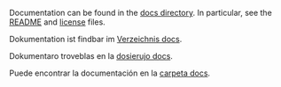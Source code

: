 Documentation can be found in the [docs directory](docs/).  In particular, see the [README](docs/english/README.md) and [license](docs/english/LICENSE) files.

Dokumentation ist findbar im [Verzeichnis docs](docs/deutsch).

Dokumentaro troveblas en la [dosierujo docs](docs/esperanto).

Puede encontrar la documentación en la [carpeta docs](docs/espa%C3%B1ol).

